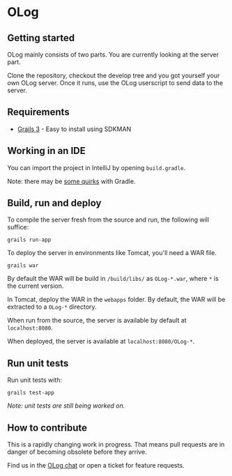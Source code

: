 OLog
====

Getting started
---------------

OLog mainly consists of two parts. You are currently looking at the server part.

Clone the repository, checkout the develop tree and you got yourself your own OLog server.
Once it runs, use the OLog userscript to send data to the server.

Requirements
------------

- [Grails 3](https://grails.org/download.html) - Easy to install using SDKMAN

Working in an IDE
-----------------

You can import the project in IntelliJ by opening `build.gradle`.

Note: there may be [some quirks](https://github.com/libgdx/libgdx/wiki/Gradle-and-Intellij-IDEA) with Gradle.

Build, run and deploy
---------------------

To compile the server fresh from the source and run, the following will suffice:

    grails run-app

To deploy the server in environments like Tomcat, you'll need a WAR file.

    grails war

By default the WAR will be build in `/build/libs/` as `OLog-*.war`, where `*` is the current version.

In Tomcat, deploy the WAR in the `webapps` folder. By default, the WAR will be extracted to a `OLog-*` directory.

When run from the source, the server is available by default at `localhost:8080`.

When deployed, the server is available at `localhost:8080/OLog-*`.

Run unit tests
--------------

Run unit tests with:

    grails test-app

*Note: unit tests are still being worked on.*

How to contribute
-----------------

This is a rapidly changing work in progress. That means pull requests are in danger of becoming obsolete before they arrive.

Find us in the [OLog chat](http://chat.stackexchange.com/rooms/30740/olog-ogame-logger-and-personal-assistant) or open a ticket for feature requests.
